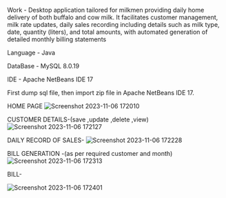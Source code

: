 Work - Desktop application tailored for milkmen providing daily home delivery of both buffalo and cow milk. It facilitates customer management, milk rate updates, daily sales recording including details such as milk type, date, quantity (liters), and total amounts, with automated generation of detailed monthly billing statements

Language - Java

DataBase - MySQL 8.0.19

IDE - Apache NetBeans IDE 17


First dump sql file, then import zip file in Apache NetBeans IDE 17.

HOME PAGE
![Screenshot 2023-11-06 172010](https://github.com/naz2510/Milk-Delivery-Records/assets/174327360/db590135-7ecb-42fb-b5cd-a442d2f9c3e8)

CUSTOMER DETAILS-(save ,update ,delete ,view)
![Screenshot 2023-11-06 172127](https://github.com/naz2510/Milk-Delivery-Records/assets/174327360/83ddc391-3969-4097-9c96-f03efe028ed8)

DAILY RECORD OF SALES-
![Screenshot 2023-11-06 172228](https://github.com/naz2510/Milk-Delivery-Records/assets/174327360/eae96d60-15b7-4538-bfa9-8dee42488216)

BILL GENERATION -(as per required customer and month)
![Screenshot 2023-11-06 172313](https://github.com/naz2510/Milk-Delivery-Records/assets/174327360/76835d87-efd0-42e8-8527-534c973d6ff7)

BILL-

![Screenshot 2023-11-06 172401](https://github.com/naz2510/Milk-Delivery-Records/assets/174327360/1ce3c931-2918-462d-a6b4-4dca3f63c7d9)
